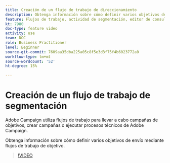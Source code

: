 ```yaml
---
title: Creación de un flujo de trabajo de direccionamiento
description: Obtenga información sobre cómo definir varios objetivos de envío mediante flujos de trabajo de objetivo.
feature: Flujos de trabajo, actividad de segmentación, editor de consultas
kt: 7980
doc-type: feature video
activity: use
team: DOC
role: Business Practitioner
level: Beginner
source-git-commit: 7609aa35dba225a05c8f5e3d3f75f4b6023772a0
workflow-type: tm+mt
source-wordcount: '52'
ht-degree: 15%

---
```


# Creación de un flujo de trabajo de segmentación

Adobe Campaign utiliza flujos de trabajo para llevar a cabo campañas de objetivos, crear campañas o ejecutar procesos técnicos de Adobe Campaign.

Obtenga información sobre cómo definir varios objetivos de envío mediante flujos de trabajo de objetivo.

>[!VIDEO](https://video.tv.adobe.com/v/25605?quality=12)
